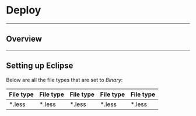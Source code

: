 # Deploy #


***
## Overview


***
## Setting up Eclipse

Below are all the file types that are set to *Binary*:

File type | File type | File type | File type | File type
--------- | --------- | --------- | --------- | ---------
&#42;.less| &#42;.less| &#42;.less| &#42;.less| &#42;.less
